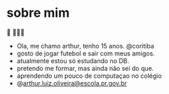 # sobre mim  
 🥋 🤙🏼👺
- Ola, me chamo arthur, tenho 15 anos.
@coritiba
- gosto de jogar futebol e sair com meus amigos.
- atualmente estou só estudando no DB.
- pretendo me formar, mas ainda não sei do que.
- aprendendo um pouco de computaçao no colégio
- @arthur.luiz.oliveira@escola.pr.gov.br
<!---
thhur11/thhur11 is a ✨ special ✨ repository because its `README.md` (this file) appears on your GitHub profile.
You can click the Preview link to take a look at your changes.
--->
